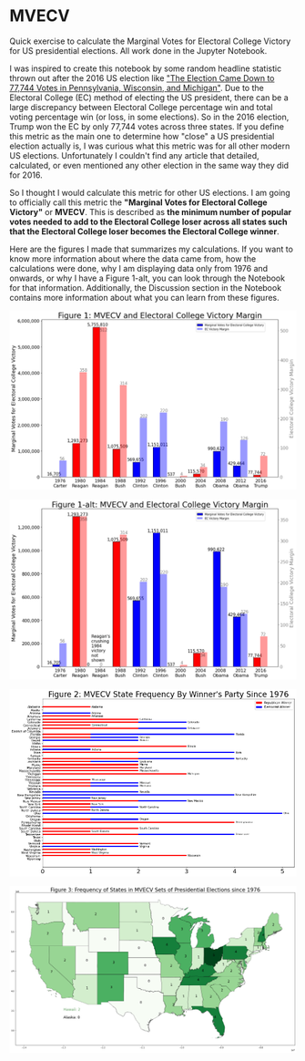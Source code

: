 # MVECV
 Quick exercise to calculate the Marginal Votes for Electoral College Victory for US presidential elections. All work done in the Jupyter Notebook. 
 
I was inspired to create this notebook by some random headline statistic thrown out after the 2016 US election like ["The Election Came Down to 77,744 Votes in Pennsylvania, Wisconsin, and Michigan"](https://www.washingtonexaminer.com/weekly-standard/the-election-came-down-to-77-744-votes-in-pennsylvania-wisconsin-and-michigan-updated). Due to the Electoral College (EC) method of electing the US president, there can be a large discrepancy between Electoral College percentage win and total voting percentage win (or loss, in some elections). So in the 2016 election, Trump won the EC by only 77,744 votes across three states. If you define this metric as the main one to determine how "close" a US presidential election actually is, I was curious what this metric was for all other modern US elections. Unfortunately I couldn't find any article that detailed, calculated, or even mentioned any other election in the same way they did for 2016. 

So I thought I would calculate this metric for other US elections. I am going to officially call this metric the **"Marginal Votes for Electoral College Victory"** or **MVECV**. This is described as **the minimum number of popular votes needed to add to the Electoral College loser across all states such that the Electoral College loser becomes the Electoral College winner**.

Here are the figures I made that summarizes my calculations. If you want to know more information about where the data came from, how the calculations were done, why I am displaying data only from 1976 and onwards, or why I have a Figure 1-alt, you can look through the Notebook for that information. Additionally, the Discussion section in the Notebook contains more information about what you can learn from these figures. 

![Figure 1](/images/fig1.png)


![Figure 1-alt](/images/fig1-alt.png)


![Figure 2](/images/fig2.png)


![Figure 3](/images/fig3.png)
